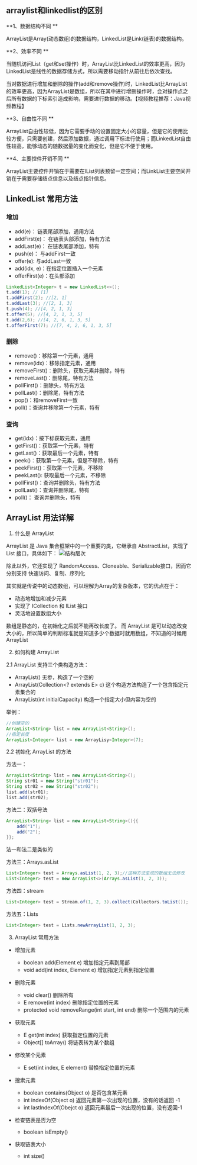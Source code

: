 ## arraylist和linkedlist的区别
**1、数据结构不同  **
  
ArrayList是Array(动态数组)的数据结构，LinkedList是Link(链表)的数据结构。  
  
**2、效率不同  **
  
当随机访问List（get和set操作）时，ArrayList比LinkedList的效率更高，因为LinkedList是线性的数据存储方式，所以需要移动指针从前往后依次查找。  
  
当对数据进行增加和删除的操作(add和remove操作)时，LinkedList比ArrayList的效率更高，因为ArrayList是数组，所以在其中进行增删操作时，会对操作点之后所有数据的下标索引造成影响，需要进行数据的移动。【视频教程推荐：Java视频教程】  
  
**3、自由性不同  **
  
ArrayList自由性较低，因为它需要手动的设置固定大小的容量，但是它的使用比较方便，只需要创建，然后添加数据，通过调用下标进行使用；而LinkedList自由性较高，能够动态的随数据量的变化而变化，但是它不便于使用。  
  
**4、主要控件开销不同  **
  
ArrayList主要控件开销在于需要在lList列表预留一定空间；而LinkList主要空间开销在于需要存储结点信息以及结点指针信息。

## LinkedList 常用方法

### 增加

- add(e)： 链表尾部添加，通用方法
- addFirst(e)： 在链表头部添加，特有方法
- addLast(e)： 在链表尾部添加，特有
- push(e)： 与addFirst一致
- offer(e): 与addLast一致
- add(idx, e)：在指定位置插入一个元素
- offerFirst(e)：在头部添加

```java
LinkedList<Integer> t = new LinkedList<>();
t.add(1); // [1]
t.addFirst(2); //[2, 1]
t.addLast(3); //[2, 1, 3]
t.push(4); //[4, 2, 1, 3]
t.offer(5); //[4, 2, 1, 3, 5]
t.add(2,6); //[4, 2, 6, 1, 3, 5]
t.offerFirst(7); //[7, 4, 2, 6, 1, 3, 5]
```

### 删除

- remove()：移除第一个元素，通用
- remove(idx)：移除指定元素，通用
- removeFirst()：删除头，获取元素并删除，特有
- removeLast()：删除尾，特有方法
- pollFirst()：删除头，特有方法
- pollLast()：删除尾，特有方法
- pop()：和removeFirst一致
- poll()：查询并移除第一个元素，特有

### 查询

- get(idx)：按下标获取元素，通用
- getFirst()：获取第一个元素，特有
- getLast()：获取最后一个元素，特有
- peek()：获取第一个元素，但是不移除，特有
- peekFirst()：获取第一个元素，不移除
- peekLast(): 获取最后一个元素，不移除
- pollFirst()：查询并删除头，特有方法
- pollLast()：查询并删除尾，特有
- poll()： 查询并删除头，特有

## ArrayList 用法详解

1. 什么是 ArrayList

ArrayList 是 Java 集合框架中的一个重要的类，它继承自 AbstractList，实现了 List 接口，具体如下：
![结构层次](https://img-blog.csdn.net/20160311083300211)

除此以外，它还实现了 RandomAccess、Cloneable、Serializable接口，因而它分别支持 快速访问、复制、序列化 

其实就是传说中的动态数组，可以理解为Array的复杂版本，它的优点在于：
- 动态地增加和减少元素
- 实现了 ICollection 和 IList 接口
- 灵活地设置数组大小

数组是静态的，在初始化之后就不能再改长度了。 而 ArrayList 是可以动态改变大小的，所以简单的判断标准就是知道多少个数据时就用数组，不知道的时候用ArrayList

2. 如何构建 ArrayList

2.1 ArrayList 支持三个类构造方法：
- ArrayList() 无参，构造了一个空的
- ArrayList(Collection<? extends E> c) 这个构造方法构造了一个包含指定元素集合的
- ArrayList(int initialCapacity) 构造一个指定大小但内容为空的

举例：
```java
//创建空的
ArrayList<String> list = new ArrayList<String>();
//指定长度
ArrayList<Integer> list = new ArrayLisy<Integer>(7);
```
2.2 初始化 ArrayList 的方法

方法一：
```java
ArrayList<String> list = new ArrayList<String>();
String str01 = new String("str01");
String str02 = new String("str02");
list.add(str01);
list.add(str02);
```

方法二：双括号法
```java
ArrayList<String> list = new ArrayList<String>(){{
    add("1");
    add("2");
}};
```
法一和法二是类似的

方法三：Arrays.asList
```java
List<Integer> test = Arrays.asList(1, 2, 3);//这种方法生成的数组无法修改
List<Integer> test = new ArrayList<>(Arrays.asList(1, 2, 3));
```

方法四：stream

```java
List<Integer> test = Stream.of(1, 2, 3).collect(Collectors.toList());
```

方法五：Lists
```java
List<Integer> test = Lists.newArrayList(1, 2, 3);
```

3. ArrayList 常用方法

- 增加元素
  - boolean add(Element e) 增加指定元素到尾部
  - void add(int index, Element e) 增加指定元素到指定位置

- 删除元素
  - void clear() 删除所有
  - E remove(int index) 删除指定位置的元素
  - protected void removeRange(int start, int end) 删除一个范围内的元素

- 获取元素
  - E get(int index) 获取指定位置的元素
  - Object[] toArray() 将链表转为某个数组

- 修改某个元素
  - E set(int index, E element) 替换指定位置的元素

- 搜索元素
  - boolean contains(Object o) 是否包含某元素
  - int indexOf(Object o) 返回元素第一次出现的位置，没有的话返回 -1
  - int lastIndexOf(Obejct o) 返回元素最后一次出现的位置，没有返回-1

- 检查链表是否为空
  - boolean isEmpty()

- 获取链表大小
  - int size()

